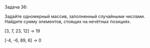 Задача 36: 

Задайте одномерный массив, заполненный
случайными числами. Найдите сумму элементов, стоящих
на нечётных позициях.

[3, 7, 23, 12] -> 19

[-4, -6, 89, 6] -> 0